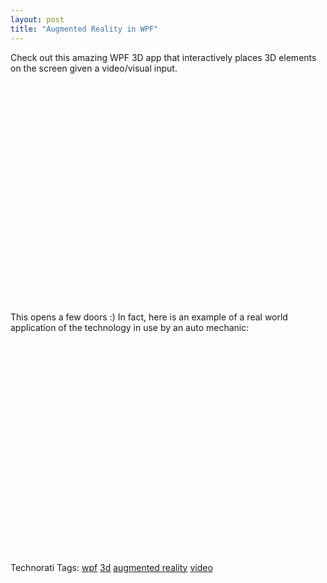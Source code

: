 ```yaml
---
layout: post
title: "Augmented Reality in WPF"
---
```


<p>Check out this amazing WPF 3D app that interactively places 3D elements on the screen given a video/visual input.</p>
<object width="425" height="353">
<param name="movie" value="http://www.youtube.com/v/vPaXR24FP5g&amp;rel=1" />
<param name="wmode" value="transparent" />
<embed src="http://www.youtube.com/v/vPaXR24FP5g&amp;rel=1" type="application/x-shockwave-flash" wmode="transparent" width="425" height="353"></embed></object> 
<p>This opens a few doors :)  In fact, here is an example of a real world application of the technology in use by an auto mechanic:</p>
  
<object width="425" height="353">
<param name="movie" value="http://www.youtube.com/v/P9KPJlA5yds&amp;rel=1" />
<param name="wmode" value="transparent" />
<embed src="http://www.youtube.com/v/P9KPJlA5yds&amp;rel=1" type="application/x-shockwave-flash" wmode="transparent" width="425" height="353"></embed></object>   
<div class="tags" id="0767317B-992E-4b12-91E0-4F059A8CECA8:a82c3817-300f-4771-b140-4afe5f69b9d0">Technorati Tags: <a href="http://technorati.com/tags/wpf" rel="tag" target="_blank">wpf</a> <a href="http://technorati.com/tags/3d" rel="tag" target="_blank">3d</a> <a href="http://technorati.com/tags/augmented%20reality" rel="tag" target="_blank">augmented reality</a> <a href="http://technorati.com/tags/video" rel="tag" target="_blank">video</a></div> 
